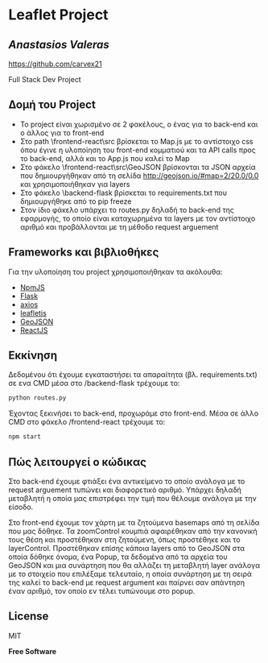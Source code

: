 # Leaflet Project
## _Anastasios Valeras_

https://github.com/carvex21


Full Stack Dev Project

## Δομή του Project

- Το project είναι χωρισμένο σε 2 φακέλους, ο ένας για το back-end και ο άλλος για το front-end
- Στο path \frontend-react\src βρίσκεται το Map.js με το αντίστοιχο css όπου έγινε η υλοποίηση του front-end κομματιού και τα API calls προς το back-end, αλλά και το App.js που καλεί το Map
- Στο φάκελο \frontend-react\src\GeoJSON βρίσκονται τα JSON αρχεία που δημιουργήθηκαν από τη σελίδα http://geojson.io/#map=2/20.0/0.0 και χρησιμοποιήθηκαν για layers
- Στο φάκελο \backend-flask βρίσκεται το requirements.txt που δημιουργήθηκε από το pip freeze
- Στον ίδιο φάκελο υπάρχει το routes.py δηλαδή το back-end της εφαρμογής, το οποίο είναι καταχωρημένα τα layers με τον αντίστοιχο αριθμό και προβάλλονται με τη μέθοδο request arguement

## Frameworks και βιβλιοθήκες

Για την υλοποίηση του project χρησιμοποιήθηκαν τα ακόλουθα:

- [NpmJS]
- [Flask]
- [axios]
- [leafletjs]
- [GeoJSON]
- [ReactJS]



## Εκκίνηση

Δεδομένου ότι έχουμε εγκαταστήσει τα απαραίτητα (βλ. requirements.txt) σε ενα CMD μέσα στο /backend-flask τρέχουμε το:

```sh
python routes.py
```

Έχοντας ξεκινήσει το back-end, προχωράμε στο front-end. Μέσα σε άλλο CMD στο φάκελο /frontend-react τρέχουμε το:

```sh
npm start
```

## Πώς λειτουργεί ο κώδικας

Στο back-end έχουμε φτιάξει ένα αντικείμενο το οποίο ανάλογα με το request arguement τυπώνει και διαφορετικό αριθμό. Υπάρχει δηλαδή μεταβλητή η οποία μας επιστρέφει την τιμή που θέλουμε ανάλογα με την είσοδο.

Στο front-end έχουμε τον χάρτη με τα ζητούμενα basemaps από τη σελίδα που μας δόθηκε. Τα zoomControl κουμπιά αφαιρέθηκαν από την κανονική τους θέση και προστέθηκαν στη ζητούμενη, όπως προστέθηκε και το layerControl. 
Προστέθηκαν επίσης κάποια layers από το GeoJSON στα οποία δόθηκε όνομα, ένα Popup, τα δεδομένα από τα αρχεία του GeoJSON και μια συνάρτηση που θα αλλάζει τη μεταβλητή layer ανάλογα με το στοιχείο που επιλέξαμε τελευταίο, η οποία συνάρτηση με τη σειρά της καλεί το back-end με request argument και παίρνει σαν απάντηση έναν αριθμό, τον οποίο εν τέλει τυπώνουμε στο popup.


## License

MIT

**Free Software**

   [Flask]: <https://flask.palletsprojects.com/en/2.1.x/>
   [NpmJS]: <https://www.npmjs.com/>
   [axios]: <https://github.com/axios/axios>
   [leafletjs]: <http://https://leafletjs.com/>
   [GeoJSON]: <http://geojson.io/#map=2/20.0/0.0>
   [ReactJS]: <https://reactjs.org/>